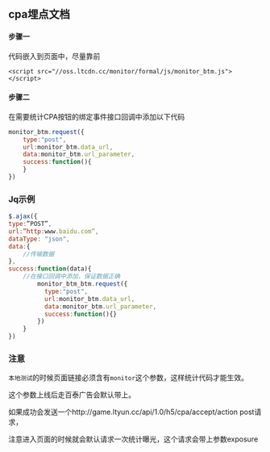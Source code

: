 ## cpa埋点文档

#### 步骤一

代码嵌入到页面中，尽量靠前

```
<script src="//oss.ltcdn.cc/monitor/formal/js/monitor_btm.js"></script>
```



#### 步骤二

在需要统计CPA按钮的绑定事件接口回调中添加以下代码

```javascript
monitor_btm.request({
    type:"post",
    url:monitor_btm.data_url,
    data:monitor_btm.url_parameter,
    success:function(){
    }
})
```



### Jq示例

```javascript
$.ajax({
type:”POST”,
url:”http:www.baidu.com”,
dataType: "json",
data:{
    //传输数据
},
success:function(data){
    //在接口回调中添加，保证数据正确                     
        monitor_btm_btm.request({
          type:"post",
          url:monitor_btm.data_url,
          data:monitor_btm.url_parameter,
          success:function(){}
        })
	}
})
```



### 注意

`本地测试`的时候页面链接必须含有`monitor`这个参数，这样统计代码才能生效。

这个参数上线后走百泰广告会默认带上。



如果成功会发送一个http://game.ltyun.cc/api/1.0/h5/cpa/accept/action post请求，

注意进入页面的时候就会默认请求一次统计曝光，这个请求会带上参数exposure



